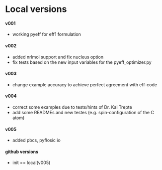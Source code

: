 # Local versions 
#### v001
-  working pyeff for eff1 formulation 
#### v002
- added nrlmol support and fix nucleus option
- fix tests based on the new input variables for the pyeff_optimizer.py 
#### v003
-  change example accuracy to achieve perfect agreement with eff-code 
#### v004
- correct some examples due to tests/hints of Dr. Kai Trepte
- add some READMEs and new testes (e.g. spin-configuration of the C atom)  
#### v005
-  added pbcs, pyflosic io 

#### github versions
- init == local(v005)
